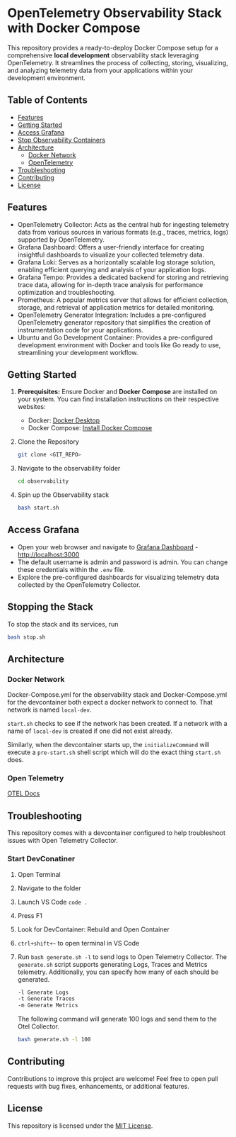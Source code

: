 # OpenTelemetry Observability Stack with Docker Compose

This repository provides a ready-to-deploy Docker Compose setup for a comprehensive **local development** observability stack leveraging OpenTelemetry. It streamlines the process of collecting, storing, visualizing, and analyzing telemetry data from your applications within your development environment.

## Table of Contents

- [Features](#features)
- [Getting Started](#getting-started)
- [Access Grafana](#access-grafana)
- [Stop Observability Containers](#stopping-the-stack)
- [Architecture](#architecture)
  - [Docker Network](#docker-network)
  - [OpenTelemetry](#open-telemetry)
- [Troubleshooting](#troubleshooting)
- [Contributing](#contributing)
- [License](#license)

## Features

- OpenTelemetry Collector: Acts as the central hub for ingesting telemetry data from various sources in various formats (e.g., traces, metrics, logs) supported by OpenTelemetry.
- Grafana Dashboard: Offers a user-friendly interface for creating insightful dashboards to visualize your collected telemetry data.
- Grafana Loki: Serves as a horizontally scalable log storage solution, enabling efficient querying and analysis of your application logs.
- Grafana Tempo: Provides a dedicated backend for storing and retrieving trace data, allowing for in-depth trace analysis for performance optimization and troubleshooting.
- Prometheus: A popular metrics server that allows for efficient collection, storage, and retrieval of application metrics for detailed monitoring.
- OpenTelemetry Generator Integration: Includes a pre-configured OpenTelemetry generator repository that simplifies the creation of instrumentation code for your applications.
- Ubuntu and Go Development Container: Provides a pre-configured development environment with Docker and tools like Go ready to use, streamlining your development workflow.

## Getting Started

1. **Prerequisites:** Ensure Docker and **Docker Compose** are installed on your system. You can find installation instructions on their respective websites:
    - Docker: [Docker Desktop][docker-desktop-download-link]
    - Docker Compose: [Install Docker Compose][docker-compose-download-link]

1. Clone the Repository

   ```bash
   git clone <GIT_REPO>
   ```

1. Navigate to the observability folder

   ```bash
   cd observability
   ```

1. Spin up the Observability stack

    ```bash
    bash start.sh
    ```

## Access Grafana

- Open your web browser and navigate to [Grafana Dashboard](http://localhost:3000) - <http://localhost:3000>
- The default username is admin and password is admin. You can change these credentials within the `.env` file.
- Explore the pre-configured dashboards for visualizing telemetry data collected by the OpenTelemetry Collector.

## Stopping the Stack

To stop the stack and its services, run

```bash
bash stop.sh
```

## Architecture

### Docker Network

Docker-Compose.yml for the observability stack and Docker-Compose.yml for the devcontainer both expect a docker network to connect to. That network is named `local-dev`.

`start.sh` checks to see if the network has been created. If a network with a name of `local-dev` is created if one did not exist already.

Similarly, when the devcontainer starts up, the `initializeCommand` will execute a `pre-start.sh` shell script which will do the exact thing `start.sh` does.

### Open Telemetry

[OTEL Docs][otel-quick-start-docs]

## Troubleshooting

This repository comes with a devcontainer configured to help troubleshoot issues with Open Telemetry Collector.

### Start DevConatiner

1. Open Terminal
1. Navigate to the folder
1. Launch VS Code `code .`
1. Press F1
1. Look for DevContainer: Rebuild and Open Container
1. `ctrl+shift+~` to open terminal in VS Code
1. Run `bash generate.sh -l` to send logs to Open Telemetry Collector.
The `generate.sh` script supports generating Logs, Traces and Metrics telemetry. Additionally, you can specify how many of each should be generated.

    ```bash
    -l Generate Logs
    -t Generate Traces
    -m Generate Metrics
    ```

    The following command will generate 100 logs and send them to the Otel Collector.

    ```bash
    bash generate.sh -l 100
    ```

## Contributing

Contributions to improve this project are welcome! Feel free to open pull requests with bug fixes, enhancements, or additional features.

## License

This repository is licensed under the [MIT License](LICENSE.TXT).

[docker-compose-download-link]: https://docs.docker.com/compose/install/
[docker-desktop-download-link]: https://www.docker.com/products/docker-desktop/
[otel-quick-start-docs]: https://opentelemetry.io/docs/collector/quick-start/
